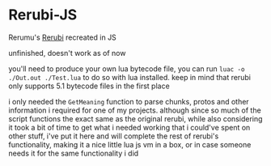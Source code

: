 # Rerubi-JS
Rerumu's [Rerubi](https://github.com/Rerumu/Rerubi) recreated in JS

unfinished, doesn't work as of now

you'll need to produce your own lua bytecode file, you can run `luac -o ./Out.out ./Test.lua` to do so with lua installed.
keep in mind that rerubi only supports 5.1 bytecode files in the first place

i only needed the `GetMeaning` function to parse chunks, protos and other information i required for one of my projects.
although since so much of the script functions the exact same as the original rerubi, while also considering
it took a bit of time to get what i needed working that i could've spent on other stuff, i've put it here and will complete the rest of rerubi's functionality, making it a nice little lua js vm in a box, or in case someone needs it for the same functionality i did
